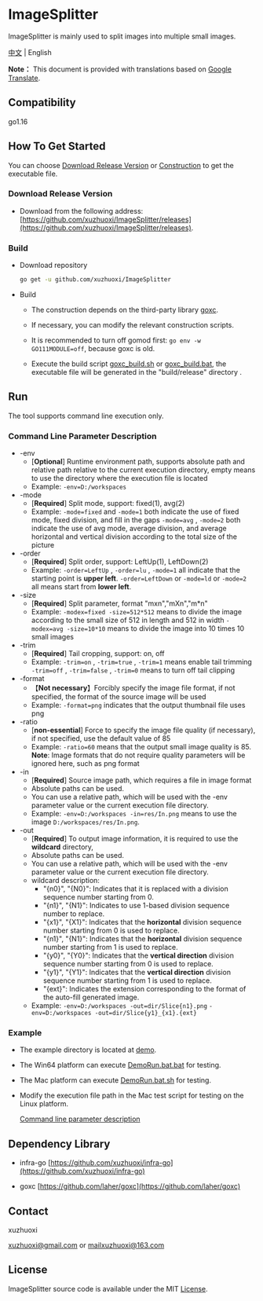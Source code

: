 # ImageSplitter

ImageSplitter is mainly used to split images into multiple small images.

[中文](/README.md) | English

**Note：** This document is provided with translations based on [Google Translate](https://translate.google.cn/).

## <span id="p1">Compatibility
go1.16

## <span id="p2">How To Get Started

You can choose [Download Release Version](#p2.1) or [Construction](#p2.2) to get the executable file.

### <span id="p2.1">Download Release Version

- Download from the following address: [https://github.com/xuzhuoxi/ImageSplitter/releases](https://github.com/xuzhuoxi/ImageSplitter/releases).

### <span id="p2.2">Build

- Download repository

	```sh
	go get -u github.com/xuzhuoxi/ImageSplitter
	```

- Build

  + The construction depends on the third-party library [goxc](https://github.com/laher/goxc).

  + If necessary, you can modify the relevant construction scripts.

  + It is recommended to turn off gomod first: `go env -w GO111MODULE=off`, because goxc is old.

  + Execute the build script [goxc_build.sh](/build/goxc_build.sh) or [goxc_build.bat](/build/goxc_build.bat), the executable file will be generated in the "build/release" directory .

## <span id="p3">Run

The tool supports command line execution only.

### <span id="p3.1">Command Line Parameter Description

  - -env
    + [**Optional**] Runtime environment path, supports absolute path and relative path relative to the current execution directory, empty means to use the directory where the execution file is located
    + Example:
      `-env=D:/workspaces`
  - -mode
    + [**Required**] Split mode, support: fixed(1), avg(2)
    + Example:
      `-mode=fixed` and `-mode=1` both indicate the use of fixed mode, fixed division, and fill in the gaps
      `-mode=avg` , `-mode=2` both indicate the use of avg mode, average division, and average horizontal and vertical division according to the total size of the picture
  - -order
    + [**Required**] Split order, support: LeftUp(1), LeftDown(2)
    + Example:
      `-order=LeftUp` , `-order=lu` , `-mode=1` all indicate that the starting point is **upper left**.
      `-order=LeftDown` or `-mode=ld` or `-mode=2` all means start from **lower left**.
  - -size
    + [**Required**] Split parameter, format "mxn","mXn","m*n"
    + Example:
      `-modex=fixed -size=512*512` means to divide the image according to the small size of 512 in length and 512 in width
      `-modex=avg -size=10*10` means to divide the image into 10 times 10 small images
  - -trim
    + [**Required**] Tail cropping, support: on, off
    + Example:
      `-trim=on` , `-trim=true` , `-trim=1` means enable tail trimming
      `-trim=off` , `-trim=false` , `-trim=0` means to turn off tail clipping
  - -format
    + 【**Not necessary**】Forcibly specify the image file format, if not specified, the format of the source image will be used
    + Example:
      `-format=png` indicates that the output thumbnail file uses png
  - -ratio
    + [**non-essential**] Force to specify the image file quality (if necessary), if not specified, use the default value of 85
    + Example:
      `-ratio=60` means that the output small image quality is 85.
      **Note**: Image formats that do not require quality parameters will be ignored here, such as png format
  - -in
    + [**Required**] Source image path, which requires a file in image format
    + Absolute paths can be used.
    + You can use a relative path, which will be used with the -env parameter value or the current execution file directory.
    + Example:
      `-env=D:/workspaces -in=res/In.png` means to use the image `D:/workspaces/res/In.png`.
  - -out
    + [**Required**] To output image information, it is required to use the **wildcard** directory,
    + Absolute paths can be used.
    + You can use a relative path, which will be used with the -env parameter value or the current execution file directory.
    + wildcard description:
      - "{n0}", "{N0}": Indicates that it is replaced with a division sequence number starting from 0.
      - "{n1}", "{N1}": Indicates to use 1-based division sequence number to replace.
      - "{x1}", "{X1}": Indicates that the **horizontal** division sequence number starting from 0 is used to replace.
      - "{n1}", "{N1}": Indicates that the **horizontal** division sequence number starting from 1 is used to replace.
      - "{y0}", "{Y0}": Indicates that the **vertical direction** division sequence number starting from 0 is used to replace.
      - "{y1}", "{Y1}": Indicates that the **vertical direction** division sequence number starting from 1 is used to replace.
      - "{ext}": Indicates the extension corresponding to the format of the auto-fill generated image.
    + Example:
      `-env=D:/workspaces -out=dir/Slice{n1}.png`
      `-env=D:/workspaces -out=dir/Slice{y1}_{x1}.{ext}`

### <span id="p3.3">Example

- The example directory is located at [demo](/demo).

- The Win64 platform can execute [DemoRun.bat.bat](/demo/DemoRun.bat.bat) for testing.

- The Mac platform can execute [DemoRun.bat.sh](/demo/DemoRun.bat.sh) for testing.

- Modify the execution file path in the Mac test script for testing on the Linux platform.

  [Command line parameter description](#p3.1)

## <span id="p4">Dependency Library

- infra-go [https://github.com/xuzhuoxi/infra-go](https://github.com/xuzhuoxi/infra-go)

- goxc [https://github.com/laher/goxc](https://github.com/laher/goxc) 

## <span id="p5">Contact

xuzhuoxi 

<xuzhuoxi@gmail.com> or <mailxuzhuoxi@163.com>

## <span id="p6">License

ImageSplitter source code is available under the MIT [License](/LICENSE).